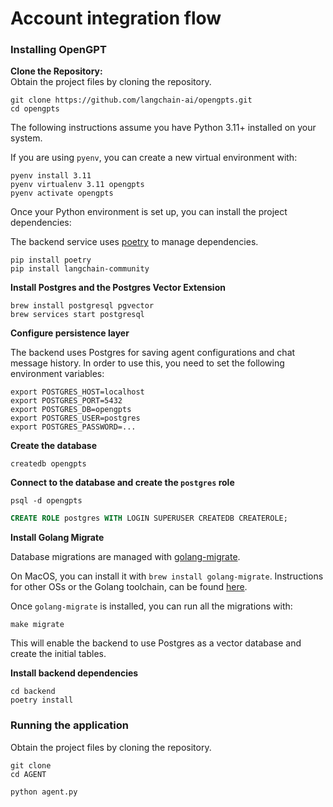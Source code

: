 # Account integration flow

### Installing OpenGPT

**Clone the Repository:**  
   Obtain the project files by cloning the repository.

   ```
   git clone https://github.com/langchain-ai/opengpts.git
   cd opengpts
   ```

The following instructions assume you have Python 3.11+ installed on your system.

If you are using `pyenv`, you can create a new virtual environment with:
```shell
pyenv install 3.11
pyenv virtualenv 3.11 opengpts
pyenv activate opengpts
```

Once your Python environment is set up, you can install the project dependencies:

The backend service uses [poetry](https://python-poetry.org/docs/#installation) to manage dependencies.

```shell 
pip install poetry
pip install langchain-community
```

**Install Postgres and the Postgres Vector Extension**
```
brew install postgresql pgvector
brew services start postgresql
```

**Configure persistence layer**

The backend uses Postgres for saving agent configurations and chat message history.
In order to use this, you need to set the following environment variables:

```shell
export POSTGRES_HOST=localhost
export POSTGRES_PORT=5432
export POSTGRES_DB=opengpts
export POSTGRES_USER=postgres
export POSTGRES_PASSWORD=...
```

**Create the database**
```shell
createdb opengpts
```

**Connect to the database and create the `postgres` role**
```shell
psql -d opengpts
```

```sql
CREATE ROLE postgres WITH LOGIN SUPERUSER CREATEDB CREATEROLE;
```

**Install Golang Migrate**

Database migrations are managed with [golang-migrate](https://github.com/golang-migrate/migrate). 

On MacOS, you can install it with `brew install golang-migrate`. Instructions for other OSs or the Golang toolchain, 
can be found [here](https://github.com/golang-migrate/migrate/blob/master/cmd/migrate/README.md#installation).

Once `golang-migrate` is installed, you can run all the migrations with:
```shell
make migrate
```

This will enable the backend to use Postgres as a vector database and create the initial tables.


**Install backend dependencies**
```shell
cd backend
poetry install

```

### Running the application

 Obtain the project files by cloning the repository.

   ```
   git clone 
   cd AGENT
   ```

`python agent.py`

